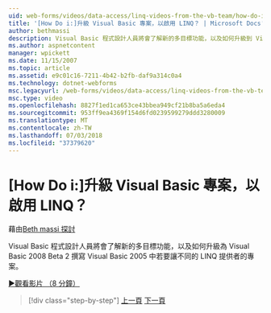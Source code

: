 ```yaml
---
uid: web-forms/videos/data-access/linq-videos-from-the-vb-team/how-do-i-upgrade-visual-basic-projects-to-enable-linq
title: '[How Do i:]升級 Visual Basic 專案，以啟用 LINQ？ | Microsoft Docs'
author: bethmassi
description: Visual Basic 程式設計人員將會了解新的多目標功能，以及如何升級到 Visual Basic 2008 Beta 撰寫 Visual Basic 2005 中的專案...
ms.author: aspnetcontent
manager: wpickett
ms.date: 11/15/2007
ms.topic: article
ms.assetid: e9c01c16-7211-4b42-b2fb-daf9a314c0a4
ms.technology: dotnet-webforms
msc.legacyurl: /web-forms/videos/data-access/linq-videos-from-the-vb-team/how-do-i-upgrade-visual-basic-projects-to-enable-linq
msc.type: video
ms.openlocfilehash: 8827f1ed1ca653ce43bbea949cf21b8ba5a6eda4
ms.sourcegitcommit: 953ff9ea4369f154d6fd0239599279ddd3280009
ms.translationtype: MT
ms.contentlocale: zh-TW
ms.lasthandoff: 07/03/2018
ms.locfileid: "37379620"
---
```

<a name="how-do-i-upgrade-visual-basic-projects-to-enable-linq"></a>[How Do i:]升級 Visual Basic 專案，以啟用 LINQ？
====================
藉由[Beth massi 探討](https://github.com/bethmassi)

Visual Basic 程式設計人員將會了解新的多目標功能，以及如何升級為 Visual Basic 2008 Beta 2 撰寫 Visual Basic 2005 中若要讓不同的 LINQ 提供者的專案。

[&#9654;觀看影片 （8 分鐘）](https://channel9.msdn.com/Blogs/ASP-NET-Site-Videos/how-do-i-upgrade-visual-basic-projects-to-enable-linq)

> [!div class="step-by-step"]
> [上一頁](how-do-i-perform-group-and-aggregate-queries.md)
> [下一頁](how-do-i-get-started-with-linq-to-xml.md)
